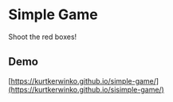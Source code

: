 # Simple Game

Shoot the red boxes!

## Demo
[https://kurtkerwinko.github.io/simple-game/](https://kurtkerwinko.github.io/sisimple-game/)
